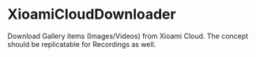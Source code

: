 # XioamiCloudDownloader
Download Gallery items (Images/Videos) from Xioami Cloud. The concept should be replicatable for Recordings as well.
